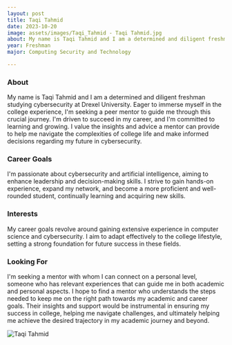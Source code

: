 ```yaml
---
layout: post
title: Taqi Tahmid 
date: 2023-10-20
image: assets/images/Taqi_Tahmid - Taqi Tahmid.jpg
about: My name is Taqi Tahmid and I am a determined and diligent freshman studying cybersecurity at Drexel University. Eager to immerse myself in the college experience, I'm seeking a peer mentor to guide me through this crucial journey. I'm driven to succeed in my career, and I'm committed to learning and growing. I value the insights and advice a mentor can provide to help me navigate the complexities of college life and make informed decisions regarding my future in cybersecurity.
year: Freshman
major: Computing Security and Technology 

---
```


### About

My name is Taqi Tahmid and I am a determined and diligent freshman studying cybersecurity at Drexel University. Eager to immerse myself in the college experience, I'm seeking a peer mentor to guide me through this crucial journey. I'm driven to succeed in my career, and I'm committed to learning and growing. I value the insights and advice a mentor can provide to help me navigate the complexities of college life and make informed decisions regarding my future in cybersecurity.

### Career Goals

I'm passionate about cybersecurity and artificial intelligence, aiming to enhance leadership and decision-making skills. I strive to gain hands-on experience, expand my network, and become a more proficient and well-rounded student, continually learning and acquiring new skills.

### Interests

My career goals revolve around gaining extensive experience in computer science and cybersecurity. I aim to adapt effectively to the college lifestyle, setting a strong foundation for future success in these fields.

### Looking For

I'm seeking a mentor with whom I can connect on a personal level, someone who has relevant experiences that can guide me in both academic and personal aspects. I hope to find a mentor who understands the steps needed to keep me on the right path towards my academic and career goals. Their insights and support would be instrumental in ensuring my success in college, helping me navigate challenges, and ultimately helping me achieve the desired trajectory in my academic journey and beyond.

<div class="text-center my-5">
    <img src="https://sase-drexel.github.io/mentorship-2023/assets/images/Taqi_Tahmid - Taqi Tahmid.jpg" alt="Taqi Tahmid" class="rounded post-img" />
</div>
